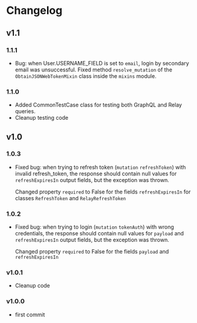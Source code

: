 # Changelog

## v1.1

### 1.1.1

- Bug: when User.USERNAME_FIELD is set to `email`, login by secondary email was unsuccessful.
  Fixed method `resolve_mutation` of the `ObtainJSONWebTokenMixin` class inside the `mixins` module.

### 1.1.0

- Added CommonTestCase class for testing both GraphQL and Relay queries.
- Cleanup testing code

## v1.0

### 1.0.3

- Fixed bug: when trying to refresh token (`mutation` `refreshToken`) with invalid refresh_token,
  the response should contain null values for `refreshExpiresIn` output fields,
  but the exception was thrown.

  Changed property `required` to False for the fields `refreshExpiresIn` for
  classes `RefreshToken` and `RelayRefreshToken`

### 1.0.2

- Fixed bug: when trying to login (`mutation` `tokenAuth`) with wrong credentials, the response should contain
  null values for `payload` and `refreshExpiresIn` output fields, but the exception was thrown.

  Changed property `required` to False for the fields `payload` and `refreshExpiresIn`

### v1.0.1

- Cleanup code

### v1.0.0

- first commit
